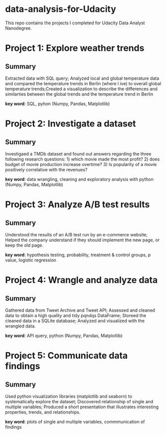 # data-analysis-for-Udacity
This repo contains the projects I completed for Udacity Data Analyst Nanodegree.
# Project 1: Explore weather trends
## Summary
Extracted data with SQL query; Analyzed local and global temperature data and compared the temperature trends in Berlin (where I ive) to overall global temperature trends;Created a visualization to describe the differences and similarties between the global trends and the temperature trend in Berlin<p>
**key word**: SQL, pyhon (Numpy, Pandas, Matplotlib)

# Project 2: Investigate a dataset
## Summary
Investigaed a TMDb dataset and found out answers regarding the three following research questions: 1) which movie made the most profit? 2) does budget of movie production increase overtime? 3) Is popularity of a movie positively correlative with the revenues? <p>
**key word**: data wrangling, cleaning and exploratory analysis with python (Numpy, Pandas, Matplotlib)

# Project 3: Analyze A/B test results
## Summary
Understood the results of an A/B test run by an e-commerce website; Helped the company understand if they should implement the new page, or keep the old page. <p>
**key word**: hypothesis testing, probability, treatment & control groups, p value, logistic regression


# Project 4: Wrangle and analyze data
## Summary
Gathered data from Tweet Archive and Tweet API; Assessed and cleaned data to obtain a high quality and tidy pqndqs DataFrame; Storeed the cleaned data in a SQLite database; Analyzed and visualized with the wrangled data. <p>
**key word**: API query, python (Numpy, Pandas, Matplotlib)

# Project 5: Communicate data findings
## Summary
Used python visualization libraries (matplotlib and seaborn) to systematically explore the dataset; Discovered relationship of single and multiple variables; Produced a short presentation that illustrates interesting properties, trends, and relationships. <p> 
**key word**: plots of single and multiple variables, commmunication of findings
